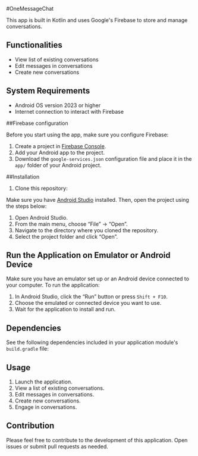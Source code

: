 #OneMessageChat

This app is built in Kotlin and uses Google's Firebase to store and manage conversations.

## Functionalities

- View list of existing conversations
- Edit messages in conversations
- Create new conversations

## System Requirements

- Android OS version 2023 or higher
- Internet connection to interact with Firebase

##Firebase configuration

Before you start using the app, make sure you configure Firebase:

1. Create a project in [Firebase Console](https://console.firebase.google.com/).
2. Add your Android app to the project.
3. Download the `google-services.json` configuration file and place it in the `app/` folder of your Android project.

##Installation

1. Clone this repository:

Make sure you have [Android Studio](https://developer.android.com/studio) installed. Then, open the project using the steps below:

1. Open Android Studio.
2. From the main menu, choose “File” -> “Open”.
3. Navigate to the directory where you cloned the repository.
4. Select the project folder and click “Open”.

## Run the Application on Emulator or Android Device

Make sure you have an emulator set up or an Android device connected to your computer. To run the application:

1. In Android Studio, click the “Run” button or press `Shift + F10`.
2. Choose the emulated or connected device you want to use.
3. Wait for the application to install and run.

## Dependencies

See the following dependencies included in your application module's `build.gradle` file:

## Usage

1. Launch the application.
2. View a list of existing conversations.
3. Edit messages in conversations.
4. Create new conversations.
5. Engage in conversations.

## Contribution

Please feel free to contribute to the development of this application. Open issues or submit pull requests as needed.

